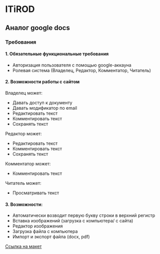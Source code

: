 # ITiROD

## Аналог google docs

### Требования
#### 1. Обязательные функциональные требования
* Авторизация пользователя с помощью google-аккауна
* Ролевая система (Владелец, Редактор, Комментатор, Читатель)


#### 2. Возможности работы с сайтом
Владелец может:
* Давать доступ к документу
* Давать модификатор по email
* Редактировать текст
* Комментировать текст
* Сохранять текст

Редактор может:
* Редактировать текст
* Комментировать текст
* Сохранять текст

Комментатор может:
* Комментировать текст

Читатель может:
* Просматривать текст

#### 3. Возможности:
- Автоматически возводит первую букву строки в верхний регистр
- Вставка изображений (загрузка с компьютера/ с сайта)
- Редактор изображения
- Загрузка файла с компьютера
- Импорт и экспорт файла (docx, pdf)

[Ссылка на макет](https://www.figma.com/file/18Ah7Sjvcn7ZoqhAQjgp7v/%D0%93%D0%BB%D0%B0%D0%B2%D0%BD%D0%B0%D1%8F-%D1%81%D1%82%D1%80%D0%B0%D0%BD%D0%B8%D1%86%D0%B0?node-id=0-1&t=9aM9KtRBilT1Vz0B-0)
